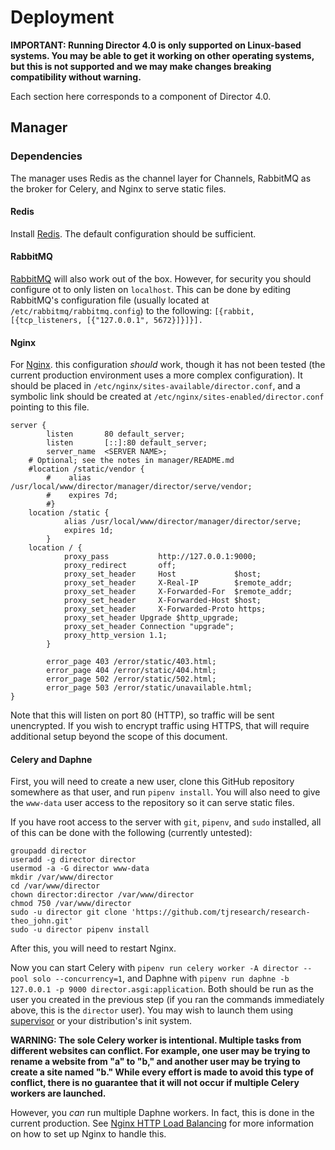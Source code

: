 # Deployment

**IMPORTANT: Running Director 4.0 is only supported on Linux-based systems. You may be able to get it working on other operating systems, but this is not supported and we may make changes breaking compatibility without warning.**

Each section here corresponds to a component of Director 4.0.

## Manager

### Dependencies

The manager uses Redis as the channel layer for Channels, RabbitMQ as the broker for Celery, and Nginx to serve static files.

#### Redis

Install [Redis](https://redis.io/). The default configuration should be sufficient.

#### RabbitMQ

[RabbitMQ](https://www.rabbitmq.com/) will also work out of the box. However, for security you should configure ot to only listen on `localhost`. This can be done by editing RabbitMQ's configuration file (usually located at `/etc/rabbitmq/rabbitmq.config`) to the following: `[{rabbit, [{tcp_listeners, [{"127.0.0.1", 5672}]}]}].`

#### Nginx

For [Nginx](https://nginx.org). this configuration *should* work, though it has not been tested (the current production environment uses a more complex configuration). It should be placed in `/etc/nginx/sites-available/director.conf`, and a symbolic link should be created at `/etc/nginx/sites-enabled/director.conf` pointing to this file.

```
server {
        listen       80 default_server;
        listen       [::]:80 default_server;
        server_name  <SERVER NAME>;
	# Optional; see the notes in manager/README.md
	#location /static/vendor {
        #    alias /usr/local/www/director/manager/director/serve/vendor;
        #    expires 7d;
        #}
	location /static {
            alias /usr/local/www/director/manager/director/serve;
            expires 1d;
        }
	location / {
            proxy_pass           http://127.0.0.1:9000;
            proxy_redirect       off;
            proxy_set_header     Host             $host;
            proxy_set_header     X-Real-IP        $remote_addr;
            proxy_set_header     X-Forwarded-For  $remote_addr;
            proxy_set_header     X-Forwarded-Host $host;
            proxy_set_header     X-Forwarded-Proto https;
            proxy_set_header Upgrade $http_upgrade;
            proxy_set_header Connection "upgrade";
            proxy_http_version 1.1;
        }

        error_page 403 /error/static/403.html;
        error_page 404 /error/static/404.html;
        error_page 502 /error/static/502.html;
        error_page 503 /error/static/unavailable.html;
}
```

Note that this will listen on port 80 (HTTP), so traffic will be sent unencrypted. If you wish to encrypt traffic using HTTPS, that will require additional setup beyond the scope of this document.

#### Celery and Daphne

First, you will need to create a new user, clone this GitHub repository somewhere as that user, and run `pipenv install`. You will also need to give the `www-data` user access to the repository so it can serve static files.

If you have root access to the server with `git`, `pipenv`, and `sudo` installed, all of this can be done with the following (currently untested):

```
groupadd director
useradd -g director director
usermod -a -G director www-data
mkdir /var/www/director
cd /var/www/director
chown director:director /var/www/director
chmod 750 /var/www/director
sudo -u director git clone 'https://github.com/tjresearch/research-theo_john.git'
sudo -u director pipenv install
```

After this, you will need to restart Nginx.

Now you can start Celery with `pipenv run celery worker -A director --pool solo --concurrency=1`, and Daphne with `pipenv run daphne -b 127.0.0.1 -p 9000 director.asgi:application`. Both should be run as the user you created in the previous step (if you ran the commands immediately above, this is the `director` user). You may wish to launch them using [supervisor](http://supervisord.org/) or your distribution's init system.

**WARNING: The sole Celery worker is intentional. Multiple tasks from different websites can conflict. For example, one user may be trying to rename a website from "a" to "b," and another user may be trying to create a site named "b." While every effort is made to avoid this type of conflict, there is no guarantee that it will not occur if multiple Celery workers are launched.**

However, you *can* run multiple Daphne workers. In fact, this is done in the current production. See [Nginx HTTP Load Balancing](https://docs.nginx.com/nginx/admin-guide/load-balancer/http-load-balancer/) for more information on how to set up Nginx to handle this.
